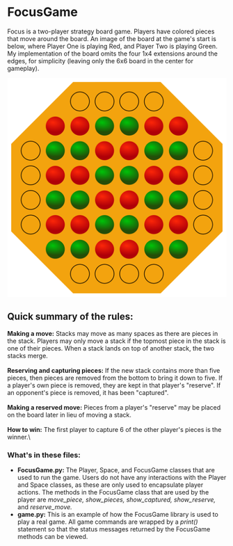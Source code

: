 # FocusGame

Focus is a two-player strategy board game. Players have colored pieces that move around the board. An image of the board at the game's start is below, where Player One is playing Red, and Player Two is playing Green. My implementation of the board omits the four 1x4 extensions around the edges, for simplicity (leaving only the 6x6 board in the center for gameplay).

![Focus Board](focus.png)
## Quick summary of the rules:
**Making a move:** Stacks may move as many spaces as there are pieces in the stack. Players may only move a stack if the topmost piece in the stack is one of their pieces. When a stack lands on top of another stack, the two stacks merge.\
\
**Reserving and capturing pieces:** If the new stack contains more than five pieces, then pieces are removed from the bottom to bring it down to five. If a player's own piece is removed, they are kept in that player's "reserve". If an opponent's piece is removed, it has been "captured".\
\
**Making a reserved move:** Pieces from a player's "reserve" may be placed on the board later in lieu of moving a stack.\
\
**How to win:** The first player to capture 6 of the other player's pieces is the winner.\

### What's in these files:

* **FocusGame.py:** The Player, Space, and FocusGame classes that are used to run the game. Users do not have any interactions with the Player and Space classes, as these are only used to encapsulate player actions. The methods in the FocusGame class that are used by the player are _move_piece, show_pieces, show_captured, show_reserve,_ and _reserve_move._ 
* **game.py:** This is an example of how the FocusGame library is used to play a real game. All game commands are wrapped by a _print()_ statement so that the status messages returned by the FocusGame methods can be viewed.
